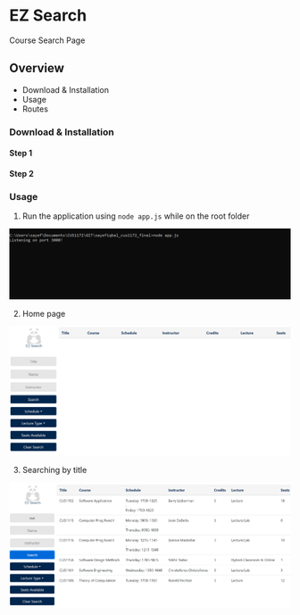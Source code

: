 # EZ Search
Course Search Page

## Overview
* Download & Installation
* Usage
* Routes

### Download & Installation

#### Step 1
#### Step 2

### Usage

1. Run the application using ```node app.js``` while on the root folder

![GitHub Logo](/github_images/run.PNG)
 
2. Home page

![GitHub Logo](/github_images/home1.PNG)

3. Searching by title

![GitHub Logo](/github_images/search1.PNG)
